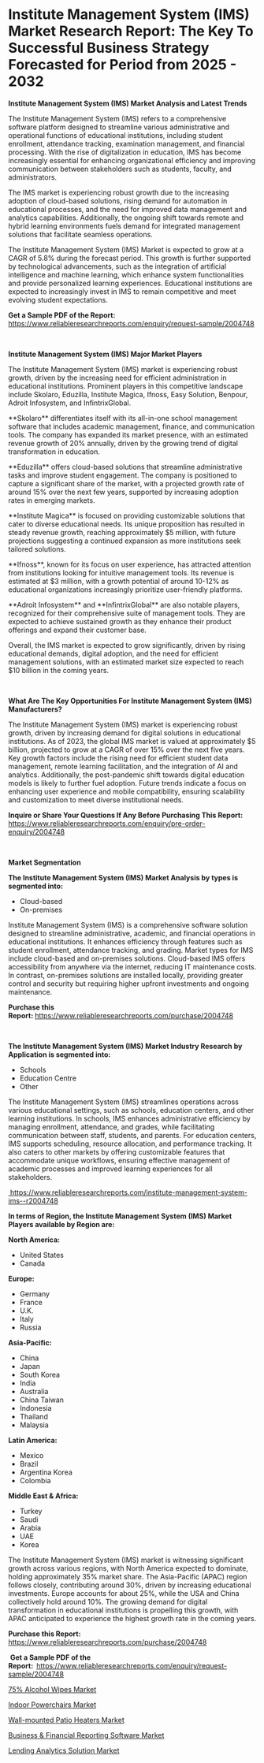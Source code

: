 <p><h1>Institute Management System (IMS) Market Research Report: The Key To Successful Business Strategy Forecasted for Period from 2025 - 2032</h1></p><p><strong>Institute Management System (IMS) Market Analysis and Latest Trends</strong></p>
<p><p>The Institute Management System (IMS) refers to a comprehensive software platform designed to streamline various administrative and operational functions of educational institutions, including student enrollment, attendance tracking, examination management, and financial processing. With the rise of digitalization in education, IMS has become increasingly essential for enhancing organizational efficiency and improving communication between stakeholders such as students, faculty, and administrators.</p><p>The IMS market is experiencing robust growth due to the increasing adoption of cloud-based solutions, rising demand for automation in educational processes, and the need for improved data management and analytics capabilities. Additionally, the ongoing shift towards remote and hybrid learning environments fuels demand for integrated management solutions that facilitate seamless operations.</p><p>The Institute Management System (IMS) Market is expected to grow at a CAGR of 5.8% during the forecast period. This growth is further supported by technological advancements, such as the integration of artificial intelligence and machine learning, which enhance system functionalities and provide personalized learning experiences. Educational institutions are expected to increasingly invest in IMS to remain competitive and meet evolving student expectations.</p></p>
<p><strong>Get a Sample PDF of the Report:&nbsp;</strong> <a href="https://www.reliableresearchreports.com/enquiry/request-sample/2004748?utm_campaign=83&utm_medium=2&utm_source=Github&utm_content=ia&utm_term=15012025&utm_id=institute-management-system-ims">https://www.reliableresearchreports.com/enquiry/request-sample/2004748</a></p>
<p>&nbsp;</p>
<p><strong>Institute Management System (IMS) Major Market Players</strong></p>
<p><p>The Institute Management System (IMS) market is experiencing robust growth, driven by the increasing need for efficient administration in educational institutions. Prominent players in this competitive landscape include Skolaro, Eduzilla, Institute Magica, Ifnoss, Easy Solution, Benpour, Adroit Infosystem, and InfintrixGlobal.</p><p>**Skolaro** differentiates itself with its all-in-one school management software that includes academic management, finance, and communication tools. The company has expanded its market presence, with an estimated revenue growth of 20% annually, driven by the growing trend of digital transformation in education.</p><p>**Eduzilla** offers cloud-based solutions that streamline administrative tasks and improve student engagement. The company is positioned to capture a significant share of the market, with a projected growth rate of around 15% over the next few years, supported by increasing adoption rates in emerging markets.</p><p>**Institute Magica** is focused on providing customizable solutions that cater to diverse educational needs. Its unique proposition has resulted in steady revenue growth, reaching approximately $5 million, with future projections suggesting a continued expansion as more institutions seek tailored solutions.</p><p>**Ifnoss**, known for its focus on user experience, has attracted attention from institutions looking for intuitive management tools. Its revenue is estimated at $3 million, with a growth potential of around 10-12% as educational organizations increasingly prioritize user-friendly platforms.</p><p>**Adroit Infosystem** and **InfintrixGlobal** are also notable players, recognized for their comprehensive suite of management tools. They are expected to achieve sustained growth as they enhance their product offerings and expand their customer base.</p><p>Overall, the IMS market is expected to grow significantly, driven by rising educational demands, digital adoption, and the need for efficient management solutions, with an estimated market size expected to reach $10 billion in the coming years.</p></p>
<p>&nbsp;</p>
<p><strong>What Are The Key Opportunities For Institute Management System (IMS) Manufacturers?</strong></p>
<p><p>The Institute Management System (IMS) market is experiencing robust growth, driven by increasing demand for digital solutions in educational institutions. As of 2023, the global IMS market is valued at approximately $5 billion, projected to grow at a CAGR of over 15% over the next five years. Key growth factors include the rising need for efficient student data management, remote learning facilitation, and the integration of AI and analytics. Additionally, the post-pandemic shift towards digital education models is likely to further fuel adoption. Future trends indicate a focus on enhancing user experience and mobile compatibility, ensuring scalability and customization to meet diverse institutional needs.</p></p>
<p><strong>Inquire or Share Your Questions If Any Before Purchasing This Report:</strong> <a href="https://www.reliableresearchreports.com/enquiry/pre-order-enquiry/2004748?utm_campaign=83&utm_medium=2&utm_source=Github&utm_content=ia&utm_term=15012025&utm_id=institute-management-system-ims">https://www.reliableresearchreports.com/enquiry/pre-order-enquiry/2004748</a></p>
<p>&nbsp;</p>
<p><strong>Market Segmentation</strong></p>
<p><strong>The Institute Management System (IMS) Market Analysis by types is segmented into:</strong></p>
<p><ul><li>Cloud-based</li><li>On-premises</li></ul></p>
<p><p>Institute Management System (IMS) is a comprehensive software solution designed to streamline administrative, academic, and financial operations in educational institutions. It enhances efficiency through features such as student enrollment, attendance tracking, and grading. Market types for IMS include cloud-based and on-premises solutions. Cloud-based IMS offers accessibility from anywhere via the internet, reducing IT maintenance costs. In contrast, on-premises solutions are installed locally, providing greater control and security but requiring higher upfront investments and ongoing maintenance.</p></p>
<p><strong>Purchase this Report:&nbsp;</strong><a href="https://www.reliableresearchreports.com/purchase/2004748?utm_campaign=83&utm_medium=2&utm_source=Github&utm_content=ia&utm_term=15012025&utm_id=institute-management-system-ims">https://www.reliableresearchreports.com/purchase/2004748</a></p>
<p>&nbsp;</p>
<p><strong>The Institute Management System (IMS) Market Industry Research by Application is segmented into:</strong></p>
<p><ul><li>Schools</li><li>Education Centre</li><li>Other</li></ul></p>
<p><p>The Institute Management System (IMS) streamlines operations across various educational settings, such as schools, education centers, and other learning institutions. In schools, IMS enhances administrative efficiency by managing enrollment, attendance, and grades, while facilitating communication between staff, students, and parents. For education centers, IMS supports scheduling, resource allocation, and performance tracking. It also caters to other markets by offering customizable features that accommodate unique workflows, ensuring effective management of academic processes and improved learning experiences for all stakeholders.</p></p>
<p><a href="https://www.reliableresearchreports.com/institute-management-system-ims--r2004748?utm_campaign=83&utm_medium=2&utm_source=Github&utm_content=ia&utm_term=15012025&utm_id=institute-management-system-ims">&nbsp;https://www.reliableresearchreports.com/institute-management-system-ims--r2004748</a></p>
<p><strong>In terms of Region, the Institute Management System (IMS) Market Players available by Region are:</strong></p>
<p>
    <p> <strong> North America: </strong>
        <ul>
            <li>United States</li>
            <li>Canada</li>
        </ul>
        </p> 
    <p> <strong> Europe: </strong>
        <ul>
            <li>Germany</li>
            <li>France</li>
            <li>U.K.</li>
            <li>Italy</li>
            <li>Russia</li>
        </ul>
        </p> 
    <p> <strong> Asia-Pacific: </strong>
        <ul>
            <li>China</li>
            <li>Japan</li>
            <li>South Korea</li>
            <li>India</li>
            <li>Australia</li>
            <li>China Taiwan</li>
            <li>Indonesia</li>
            <li>Thailand</li>
            <li>Malaysia</li>
        </ul>
        </p> 
    <p> <strong> Latin America: </strong>
        <ul>
            <li>Mexico</li>
            <li>Brazil</li>
            <li>Argentina Korea</li>
            <li>Colombia</li>
        </ul>
        </p> 
    <p> <strong> Middle East & Africa: </strong>
        <ul>
            <li>Turkey</li>
            <li>Saudi</li>
            <li>Arabia</li>
            <li>UAE</li>
            <li>Korea</li>
        </ul>
    </p>
    </p>
<p><p>The Institute Management System (IMS) market is witnessing significant growth across various regions, with North America expected to dominate, holding approximately 35% market share. The Asia-Pacific (APAC) region follows closely, contributing around 30%, driven by increasing educational investments. Europe accounts for about 25%, while the USA and China collectively hold around 10%. The growing demand for digital transformation in educational institutions is propelling this growth, with APAC anticipated to experience the highest growth rate in the coming years.</p></p>
<p><strong>Purchase this Report: </strong><a href="https://www.reliableresearchreports.com/purchase/2004748?utm_campaign=83&utm_medium=2&utm_source=Github&utm_content=ia&utm_term=15012025&utm_id=institute-management-system-ims">https://www.reliableresearchreports.com/purchase/2004748</a></p>
<p>&nbsp;<strong>Get a Sample PDF of the Report:&nbsp;&nbsp;</strong><a href="https://www.reliableresearchreports.com/enquiry/request-sample/2004748?utm_campaign=83&utm_medium=2&utm_source=Github&utm_content=ia&utm_term=15012025&utm_id=institute-management-system-ims">https://www.reliableresearchreports.com/enquiry/request-sample/2004748</a></p>
<p><strong></strong></p>
<p><p><a href="https://github.com/mabutironaldo/Market-Research-Report-List-6/blob/main/75-alcohol-wipes-market.md?utm_campaign=83&utm_medium=2&utm_source=Github&utm_content=ia&utm_term=15012025&utm_id=institute-management-system-ims">75% Alcohol Wipes Market</a></p><p><a href="https://github.com/arvelm4nthig/Market-Research-Report-List-1/blob/main/indoor-powerchairs-market.md?utm_campaign=83&utm_medium=2&utm_source=Github&utm_content=ia&utm_term=15012025&utm_id=institute-management-system-ims">Indoor Powerchairs Market</a></p><p><a href="https://github.com/HobertDavis43/Market-Research-Report-List-1/blob/main/wall-mounted-patio-heaters-market.md?utm_campaign=83&utm_medium=2&utm_source=Github&utm_content=ia&utm_term=15012025&utm_id=institute-management-system-ims">Wall-mounted Patio Heaters Market</a></p><p><a href="https://github.com/AshikRahman991/Market-Research-Report-List-1/blob/main/business-financial-reporting-software-market.md?utm_campaign=83&utm_medium=2&utm_source=Github&utm_content=ia&utm_term=15012025&utm_id=institute-management-system-ims">Business & Financial Reporting Software Market</a></p><p><a href="https://github.com/AlisaRowe24/Market-Research-Report-List-1/blob/main/lending-analytics-solution-market.md?utm_campaign=83&utm_medium=2&utm_source=Github&utm_content=ia&utm_term=15012025&utm_id=institute-management-system-ims">Lending Analytics Solution Market</a></p></p>